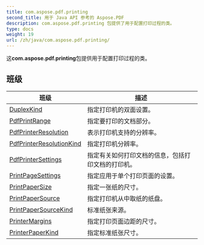 ```yaml
---
title: com.aspose.pdf.printing
second_title: 用于 Java API 参考的 Aspose.PDF
description: com.aspose.pdf.printing 包提供了用于配置打印过程的类。
type: docs
weight: 19
url: /zh/java/com.aspose.pdf.printing/
---
```


这**com.aspose.pdf.printing**包提供用于配置打印过程的类。


## 班级

| 班级 | 描述 |
| --- | --- |
| [DuplexKind](../com.aspose.pdf.printing/duplexkind) | 指定打印机的双面设置。 |
| [PdfPrintRange](../com.aspose.pdf.printing/pdfprintrange) | 指定要打印的文档部分。 |
| [PdfPrinterResolution](../com.aspose.pdf.printing/pdfprinterresolution) | 表示打印机支持的分辨率。 |
| [PdfPrinterResolutionKind](../com.aspose.pdf.printing/pdfprinterresolutionkind) | 指定打印机分辨率。 |
| [PdfPrinterSettings](../com.aspose.pdf.printing/pdfprintersettings) | 指定有关如何打印文档的信息，包括打印文档的打印机。 |
| [PrintPageSettings](../com.aspose.pdf.printing/printpagesettings) | 指定应用于单个打印页面的设置。 |
| [PrintPaperSize](../com.aspose.pdf.printing/printpapersize) | 指定一张纸的尺寸。 |
| [PrintPaperSource](../com.aspose.pdf.printing/printpapersource) | 指定打印机从中取纸的纸盘。 |
| [PrintPaperSourceKind](../com.aspose.pdf.printing/printpapersourcekind) | 标准纸张来源。 |
| [PrinterMargins](../com.aspose.pdf.printing/printermargins) | 指定打印页面边距的尺寸。 |
| [PrinterPaperKind](../com.aspose.pdf.printing/printerpaperkind) | 指定标准纸张尺寸。 |